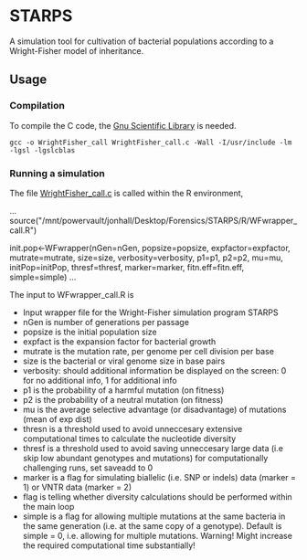 # STARPS
A simulation tool for cultivation of bacterial populations according to a Wright-Fisher model of inheritance. 


## Usage

### Compilation
To compile the C code, the [Gnu Scientific Library](https://www.gnu.org/software/gsl/) is needed. 
```
gcc -o WrightFisher_call WrightFisher_call.c -Wall -I/usr/include -lm -lgsl -lgslcblas
```
### Running a simulation 
The file [WrightFisher_call.c](src/WrightFisher_call.c) is called within the R environment, 


...
source("/mnt/powervault/jonhall/Desktop/Forensics/STARPS/R/WFwrapper_call.R")

init.pop<-WFwrapper(nGen=nGen, 
      popsize=popsize, 
      expfactor=expfactor, 
      mutrate=mutrate, 
      size=size, 
      verbosity=verbosity, 
      p1=p1, 
      p2=p2, 
      mu=mu, 
      initPop=initPop, 
      thresf=thresf, 
      marker=marker, 
      fitn.eff=fitn.eff, 
      simple=simple)
...

The input to WFwrapper_call.R is
- Input wrapper file for the Wright-Fisher simulation program STARPS
- nGen is number of generations per passage                                       
- popsize is the initial population size
- expfact is the expansion factor for bacterial growth
- mutrate is the mutation rate, per genome per cell division per base
- size is the bacterial or viral genome size in base pairs
- verbosity: should additional information be displayed on the screen: 0 for no additional info, 1 for additional info                         
- p1 is the probability of a harmful mutation (on fitness)
- p2 is the probability of a neutral mutation (on fitness)
- mu is the average selective advantage (or disadvantage) of mutations (mean of exp dist)
- thresn is a threshold used to avoid unneccesary extensive computational times to calculate the nucleotide diversity
- thresf is a threshold used to avoid saving unneccesary large data (i.e skip low abundant genotypes and mutations) for computationally challenging runs, set saveadd to 0
- marker is a flag for simulating biallelic (i.e. SNP or indels) data (marker = 1) or VNTR data (marker = 2)
- flag is telling whether diversity calculations should be performed within the main loop
- simple is a flag for allowing multiple mutations at the same bacteria in the same generation (i.e. at the same copy of a genotype). Default is simple = 0, i.e. allowing for multiple mutations. Warning! Might increase the required computational time substantially!
